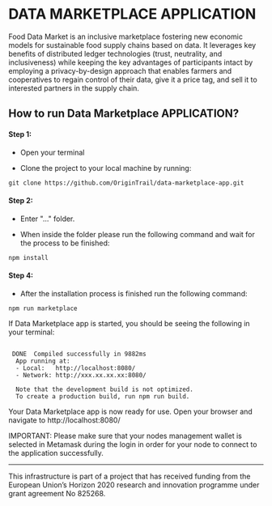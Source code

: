 # DATA MARKETPLACE APPLICATION

Food Data Market is an inclusive marketplace fostering new economic models for sustainable food supply chains based on data. It leverages key benefits of distributed ledger technologies (trust, neutrality, and inclusiveness) while keeping the key advantages of participants intact by employing a privacy-by-design approach that enables farmers and cooperatives to regain control of their data, give it a price tag, and sell it to interested partners in the supply chain.


## How to run Data Marketplace APPLICATION?

#### Step 1:
- Open your terminal

- Clone the project to your local machine by running: 

```
git clone https://github.com/OriginTrail/data-marketplace-app.git
```

#### Step 2: 
- Enter "..." folder.

- When inside the folder please run the following command and wait for the process to be finished: 

```
npm install
```

#### Step 4:

- After the installation process is finished run the following command: 
```
npm run marketplace
```


If Data Marketplace app is started, you should be seeing the following in your terminal: 

```

 DONE  Compiled successfully in 9882ms                                                                                                                                                                                                                       
  App running at:
  - Local:   http://localhost:8080/
  - Network: http://xxx.xx.xx.xx:8080/

  Note that the development build is not optimized.
  To create a production build, run npm run build.

```

Your Data Marketplace app is now ready for use. Open your browser and navigate to http://localhost:8080/

IMPORTANT: Please make sure that your nodes management wallet is selected in Metamask during the login in order for your node to connect to the application successfully. 

------------------------------------------------
This infrastructure is part of a project that has received funding from the European Union’s Horizon 2020 research and innovation programme under grant agreement No 825268.


